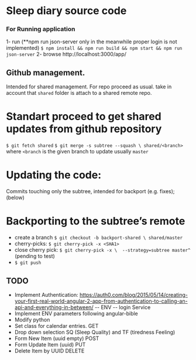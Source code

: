 # Sleep diary source code

### For Running application 

1- run (**npm run json-server only in the meanwhile proper login is not implemented)
  `$ npm install && npm run build && npm start && npm run json-server`
2- 
  browse http://localhost:3000/app/
  
## Github management. 
  
Intended for shared management. For repo proceed as usual. 
take in account that `shared` folder is attach to a shared remote repo. 

# Standart proceed to get shared updates from github repository

`$ git fetch shared`
`$ git merge -s subtree --squash \ shared/<branch>` where `<branch` is the given branch to update
usually `master`

# Updating the code:

Commits touching only the subtree, intended for backport (e.g. fixes); (below)

# Backporting to the subtree’s remote

- create a branch `$ git checkout -b backport-shared \ shared/master`
- cherry-picks: `$ git cherry-pick -x <SHA1>`
- close cherry pick: `$ git cherry-pick -x \  --strategy=subtree master^` (pending to test)
- `$ git push`
  
  
  
## TODO 

- Implement Authentication: https://auth0.com/blog/2015/05/14/creating-your-first-real-world-angular-2-app-from-authentication-to-calling-an-api-and-everything-in-between/
-- ENV
-- login Service
- Implement ENV parameters following angular-bible
- Modify python
- Set class for calendar entries. GET 
- Drop down selection SQ (Sleep Quality) and TF (tiredness Feeling)
- Form New Item (uuid empty) POST 
- Form Update Item (uuid) PUT
- Delete Item by UUID DELETE


